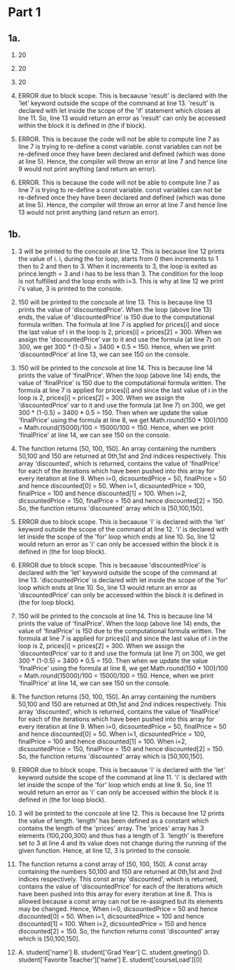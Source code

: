 # Part 1

## 1a.

1. 20
2. 20

3. 20
4. ERROR due to block scope. This is becaause 'result' is declared with the 'let' keyword outside the scope of the command at line 13. 'result' is declared with let inside the scope of the 'if' statement which closes at line 11. So, line 13 would return an error as 'result' can only be accessed within the block it is defined in (the if block).

5. ERROR. This is because the code will not be able to compute line 7 as line 7 is trying to re-define a const variable. const variables can not be re-defined once they have been declared and defined (which was done at line 5). Hence, the compiler will throw an error at line 7 and hence line 9 would not print anything (and return an error).
6.  ERROR. This is because the code will not be able to compute line 7 as line 7 is trying to re-define a const variable. const variables can not be re-defined once they have been declared and defined (which was done at line 5). Hence, the compiler will throw an error at line 7 and hence line 13 would not print anything (and return an error).

## 1b.
 
1. 3 will be printed to the concsole at line 12. This is because line 12 prints the value of i. i, during the for loop, starts from 0 then increments to 1 then to 2 and then to 3. When it increments to 3, the loop is exited as prince.length = 3 and i has to be less than 3. The condition for the loop is not fulfilled and the loop ends with i=3. This is why at line 12 we print i's value, 3 is printed to the console.

2. 150 will be printed to the concsole at line 13. This is because line 13 prints the value of 'discountedPrice'. When the loop (above line 13) ends, the value of 'discountedPrice' is 150 due to the computational formula written. The formula at line 7 is applied for prices[i] and since the last value of i in the loop is 2, prices[i] = prices[2] = 300. When we assign the 'discountedPrice' var to it and use the formula (at line 7) on 300, we get 300 * (1-0.5) = 3400 * 0.5 = 150. Hence, when we print 'discountedPrice' at line 13, we can see 150 on the console.

3. 150 will be printed to the concsole at line 14. This is because line 14 prints the value of 'finalPrice'. When the loop (above line 14) ends, the value of 'finalPrice' is 150 due to the computational formula written. The formula at line 7 is applied for prices[i] and since the last value of i in the loop is 2, prices[i] = prices[2] = 300. When we assign the 'discountedPrice' var to it and use the formula (at line 7) on 300, we get 300 * (1-0.5) = 3400 * 0.5 = 150. Then when we update the value 'finalPrice' using the formula at line 8, we get Math.round(150 * 100)/100 = Math.round(15000)/100 = 15000/100 = 150. Hence, when we print 'finalPrice' at line 14, we can see 150 on the console.

4. The function returns [50, 100, 150]. An array containing the numbers 50,100 and 150 are returned at 0th,1st and 2nd indices respectively. This array 'discounted', which is returned, contains the value of 'finalPrice' for each of the iterations which have been pushed into this array for every iteration at line 9. When i=0, dicsountedPrice = 50, finalPrice = 50 and hence discounted[0] = 50.  When i=1, dicsountedPrice = 100, finalPrice = 100 and hence discounted[1] = 100.  When i=2, dicsountedPrice = 150, finalPrice = 150 and hence discounted[2] = 150.  So, the function returns 'discounted' array which is [50,100,150].

5. ERROR due to block scope. This is becaause 'i' is declared with the 'let' keyword outside the scope of the command at line 12. 'i' is declared with let inside the scope of the 'for' loop which ends at line 10. So, line 12 would return an error as 'i' can only be accessed within the block it is defined in (the for loop block).

6. ERROR due to block scope. This is becaause 'discountedPrice' is declared with the 'let' keyword outside the scope of the command at line 13. 'discountedPrice' is declared with let inside the scope of the 'for' loop which ends at line 10. So, line 13 would return an error as 'discountedPrice' can only be accessed within the block it is defined in (the for loop block).

7. 150 will be printed to the concsole at line 14. This is because line 14 prints the value of 'finalPrice'. When the loop (above line 14) ends, the value of 'finalPrice' is 150 due to the computational formula written. The formula at line 7 is applied for prices[i] and since the last value of i in the loop is 2, prices[i] = prices[2] = 300. When we assign the 'discountedPrice' var to it and use the formula (at line 7) on 300, we get 300 * (1-0.5) = 3400 * 0.5 = 150. Then when we update the value 'finalPrice' using the formula at line 8, we get Math.round(150 * 100)/100 = Math.round(15000)/100 = 15000/100 = 150. Hence, when we print 'finalPrice' at line 14, we can see 150 on the console.

8. The function returns [50, 100, 150]. An array containing the numbers 50,100 and 150 are returned at 0th,1st and 2nd indices respectively. This array 'discounted', which is returned, contains the value of 'finalPrice' for each of the iterations which have been pushed into this array for every iteration at line 9. When i=0, dicsountedPrice = 50, finalPrice = 50 and hence discounted[0] = 50.  When i=1, dicsountedPrice = 100, finalPrice = 100 and hence discounted[1] = 100.  When i=2, dicsountedPrice = 150, finalPrice = 150 and hence discounted[2] = 150.  So, the function returns 'discounted' array which is [50,100,150].

9. ERROR due to block scope. This is becaause 'i' is declared with the 'let' keyword outside the scope of the command at line 11. 'i' is declared with let inside the scope of the 'for' loop which ends at line 9. So, line 11 would return an error as 'i' can only be accessed within the block it is defined in (the for loop block).

10. 3 will be printed to the concsole at line 12. This is because line 12 prints the value of length. 'length' has been defined as a constant which contains the length of the 'prices' array. The 'prices' array has 3 elements (100,200,300) and thus has a length of 3. 'length' is therefore set to 3 at line 4 and its value does not change during the running of the given function. Hence, at line 12, 3 is printed to the console.

11. The function returns a const array of [50, 100, 150]. A const array containing the numbers 50,100 and 150 are returned at 0th,1st and 2nd indices respectively. This const array 'discounted', which is returned, contains the value of 'discountedPrice' for each of the iterations which have been pushed into this array for every iteration at line 8. This is allowed because a const array can not be re-assigned but its elements may be changed. Hence,  When i=0, dicsountedPrice = 50 and hence discounted[0] = 50.  When i=1, dicsountedPrice = 100 and hence discounted[1] = 100.  When i=2, dicsountedPrice = 150 and hence discounted[2] = 150.  So, the function returns const 'discounted' array which is [50,100,150].

12. A. student['name']
    B. student['Grad Year']
    C. student.greeting()
    D. student['Favorite Teacher']['name']
    E. student['courseLoad'][0]
 
